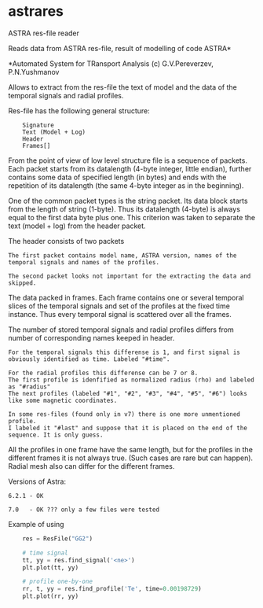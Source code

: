 # astrares

ASTRA res-file reader

Reads data from ASTRA res-file, result of modelling of code ASTRA* 

  *Automated System for TRansport Analysis (c) G.V.Pereverzev, P.N.Yushmanov

Allows to extract from the res-file the text of model and 
the data of the temporal signals and radial profiles. 

Res-file has the following general structure:
```
    Signature
    Text (Model + Log)
    Header 
    Frames[]
```

From the point of view of low level structure file is a sequence of packets. 
Each packet starts from its datalength (4-byte integer, little endian), further contains some data of specified length (in bytes)
and ends with the repetition of its datalength (the same 4-byte integer as in the beginning). 

One of the common packet types is the string packet. 
Its data block starts from the length of string (1-byte). 
Thus its datalength (4-byte) is always equal to the first data byte plus one. 
This criterion was taken to separate the text (model + log) from the header packet. 

The header consists of two packets

    The first packet contains model name, ASTRA version, names of the temporal signals and names of the profiles. 

    The second packet looks not important for the extracting the data and skipped. 

The data packed in frames. Each frame contains one or several temporal slices of the temporal signals
and set of the profiles at the fixed time instance. 
Thus every temporal signal is scattered over all the frames. 

The number of stored temporal signals and radial profiles differs from number of corresponding names keeped in header. 

    For the temporal signals this differense is 1, and first signal is obviously identified as time. Labeled "#time". 
    
    For the radial profiles this differense can be 7 or 8. 
    The first profile is idenfified as normalized radius (rho) and labeled as "#radius" 
    The next profiles (labeled "#1", "#2", "#3", "#4", "#5", "#6") looks like some magnetic coordinates. 

    In some res-files (found only in v7) there is one more unmentioned profile. 
    I labeled it "#last" and suppose that it is placed on the end of the sequence. It is only guess. 

All the profiles in one frame have the same length, 
but for the profiles in the different frames it is not always true. 
(Such cases are rare but can happen). 
Radial mesh also can differ for the different frames. 
 

Versions of Astra: 

    6.2.1 - OK

    7.0   - OK ??? only a few files were tested

Example of using
```python
    res = ResFile("GG2")

    # time signal                                                                 
    tt, yy = res.find_signal('<ne>')
    plt.plot(tt, yy)

    # profile one-by-one
    rr, t, yy = res.find_profile('Te', time=0.00198729)
    plt.plot(rr, yy)
```
